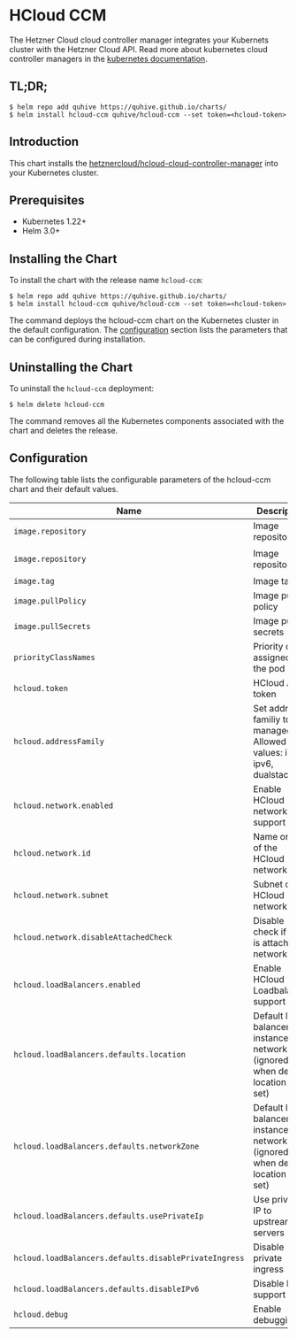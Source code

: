 # HCloud CCM

The Hetzner Cloud cloud controller manager integrates your Kubernets cluster with the Hetzner Cloud API. Read more about kubernetes cloud controller managers in the [kubernetes documentation](https://kubernetes.io/docs/tasks/administer-cluster/running-cloud-controller/).

## TL;DR;

```console
$ helm repo add quhive https://quhive.github.io/charts/
$ helm install hcloud-ccm quhive/hcloud-ccm --set token=<hcloud-token>
```

## Introduction

This chart installs the [hetznercloud/hcloud-cloud-controller-manager](https://github.com/hetznercloud/hcloud-cloud-controller-manager) into your Kubernetes cluster.

## Prerequisites

- Kubernetes 1.22+
- Helm 3.0+

## Installing the Chart

To install the chart with the release name `hcloud-ccm`:

```console
$ helm repo add quhive https://quhive.github.io/charts/
$ helm install hcloud-ccm quhive/hcloud-ccm --set token=<hcloud-token>
```

The command deploys the hcloud-ccm chart on the Kubernetes cluster in the default configuration. The [configuration](#configuration) section lists the parameters that can be configured during installation.

## Uninstalling the Chart

To uninstall the `hcloud-ccm` deployment:

```console
$ helm delete hcloud-ccm
```

The command removes all the Kubernetes components associated with the chart and deletes the release.

## Configuration

The following table lists the configurable parameters of the hcloud-ccm chart and their default values.

| Name | Description | Value |
|------|-------------|-------|
| `image.repository` | Image repository | `docker.io` |
| `image.repository` | Image repository | `hetznercloud/hcloud-cloud-controller-manager` |
| `image.tag` | Image tag | `v1.13.0` |
| `image.pullPolicy` | Image pull policy | `IfNotPresent` |
| `image.pullSecrets` | Image pull secrets | `[]` |
| `priorityClassNames` | Priority class assigned to the pod | `system-node-critical` |
| `hcloud.token` | HCloud API token | `""` |
| `hcloud.addressFamily` | Set address familiy to be managed. Allowed values: ipv4, ipv6, dualstack | `ipv4` |
| `hcloud.network.enabled` | Enable HCloud network support | `false` |
| `hcloud.network.id` | Name or ID of the HCloud network | `network-1` |
| `hcloud.network.subnet` | Subnet of the HCloud network | `10.244.0.0/16` |
| `hcloud.network.disableAttachedCheck` | Disable check if node is attached to network | `false` |
| `hcloud.loadBalancers.enabled` | Enable HCloud Loadbalancer support | `false` |
| `hcloud.loadBalancers.defaults.location` | Default load balancer instance network zone (ignored when default location is set) | `` |
| `hcloud.loadBalancers.defaults.networkZone` | Default load balancer instance network zone (ignored when default location is set) | `` |
| `hcloud.loadBalancers.defaults.usePrivateIp` | Use private IP to upstream servers | `` |
| `hcloud.loadBalancers.defaults.disablePrivateIngress` | Disable private ingress | `` |
| `hcloud.loadBalancers.defaults.disableIPv6` | Disable IPv6 support | `` |
| `hcloud.debug` | Enable debugging | `false` |
